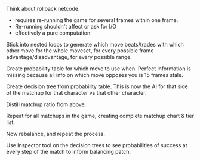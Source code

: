 
Think about rollback netcode.

* requires re-running the game for several frames within one frame.
* Re-running shouldn't affect or ask for I/O
* effectively a pure computation

Stick into nested loops to generate which move beats/trades with which other move for the whole moveset, for every possible frame advantage/disadvantage, for every possible range.

Create probability table for which move to use when. Perfect information is missing because all info on which move opposes you is 15 frames stale. 

Create decision tree from probability table.  This is now the AI for that side of the matchup for that character vs that other character.

Distill matchup ratio from above.

Repeat for all matchups in the game, creating complete matchup chart & tier list.

Now rebalance, and repeat the process.  

Use Inspector tool on the decision trees to see probabilities of success at every step of the match to inform balancing patch.

